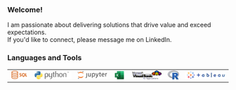 ### Welcome!
I am passionate about delivering solutions that drive value and exceed expectations.<br>
If you'd like to connect, please message me on LinkedIn.

### Languages and Tools
<table border="0">
  <tr>
    <td><img src="https://github.com/tamimcm416/tamimcm416/blob/main/images/sql.png"></td>
    <td><img src="https://github.com/tamimcm416/tamimcm416/blob/main/images/python.png"></td>
    <td><img src="https://github.com/tamimcm416/tamimcm416/blob/main/images/jupyter.png"></td>
    <td><img src="https://github.com/tamimcm416/tamimcm416/blob/main/images/Excel.jpg"></td>
    <td><img src="https://github.com/tamimcm416/tamimcm416/blob/main/images/VBA.png"></td>
    <td><img src="https://github.com/tamimcm416/tamimcm416/blob/main/images/R.jpg"></td>
    <td><img src="https://github.com/tamimcm416/tamimcm416/blob/main/images/tableau.png"></td>
  </tr>
</table>

<!--
![sql](https://github.com/tamimcm416/tamimcm416/assets/107127279/509b82cc-218d-44c7-bab1-228d4cd625cb) &nbsp;
![python](https://github.com/tamimcm416/tamimcm416/assets/107127279/83f1e71b-bd4e-44b6-9464-45b2d1b2e88d) &nbsp;
![jupyter](https://github.com/tamimcm416/tamimcm416/assets/107127279/ab67b977-f954-41f8-9910-716226f64668) &nbsp;
![Excel](https://github.com/tamimcm416/tamimcm416/assets/107127279/88003fa1-f9a9-4fd5-94aa-960b244689a2) &nbsp;
![VBA](https://github.com/tamimcm416/tamimcm416/assets/107127279/c53fbbf3-beaa-4def-a961-6b00a9bfc8b9) &nbsp;
![R](https://github.com/tamimcm416/tamimcm416/assets/107127279/4bb7d550-d4d4-4a8b-8205-ec3de5ccac84) &nbsp;
![tableau](https://github.com/tamimcm416/tamimcm416/assets/107127279/672784c5-6f4a-4a15-9cb7-7abbd5f9a35d) &nbsp;
-->







<!--
**tamimcm416/tamimcm416** is a ✨ _special_ ✨ repository because its `README.md` (this file) appears on your GitHub profile.

Here are some ideas to get you started:

- 🔭 I’m currently working on ...
- 🌱 I’m currently learning ...
- 👯 I’m looking to collaborate on ...
- 🤔 I’m looking for help with ...
- 💬 Ask me about ...
- 📫 How to reach me: ...
- 😄 Pronouns: ...
- ⚡ Fun fact: ...
-->

